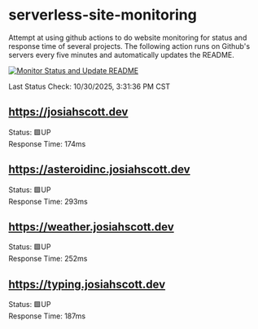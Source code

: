 # serverless-site-monitoring
Attempt at using github actions to do website monitoring for status and response time of several projects. The following action runs on Github's servers every five minutes and automatically updates the README.  

[![Monitor Status and Update README](https://github.com/JosiahSco/serverless-site-monitoring/actions/workflows/monitor.yaml/badge.svg)](https://github.com/JosiahSco/serverless-site-monitoring/actions/workflows/monitor.yaml)

Last Status Check: 10/30/2025, 3:31:36 PM CST

## https://josiahscott.dev
Status: 🟩UP  
Response Time: 174ms

## https://asteroidinc.josiahscott.dev
Status: 🟩UP  
Response Time: 293ms

## https://weather.josiahscott.dev
Status: 🟩UP  
Response Time: 252ms

## https://typing.josiahscott.dev
Status: 🟩UP  
Response Time: 187ms

